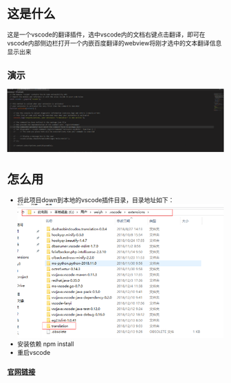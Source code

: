 # 这是什么
     
   这是一个vscode的翻译插件，选中vscode内的文档右键点击翻译，即可在vscode内部侧边栏打开一个内嵌百度翻译的webview将刚才选中的文本翻译信息显示出来
## 演示
  ![gif](https://github.com/18437931018/translation/blob/master/yanshi.gif)
# 怎么用
   * 将此项目down到本地的vscode插件目录，目录地址如下：
    ![path](https://github.com/18437931018/translation/blob/master/path.png)
   * 安装依赖 npm install
   * 重启vscode
### [官网链接](https://code.visualstudio.com/docs/extensions/overview)  
